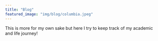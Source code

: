 ```yaml
---
title: "Blog"
featured_image: "img/blog/columbia.jpeg"
---
```

This is more for my own sake but here I try to keep track of my academic and life journey!

